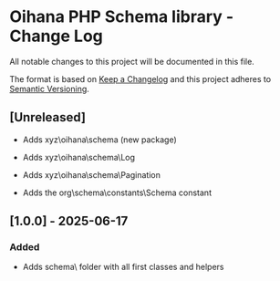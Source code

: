 # Oihana PHP Schema library - Change Log

All notable changes to this project will be documented in this file.

The format is based on [Keep a Changelog](http://keepachangelog.com/) and this project adheres to [Semantic Versioning](http://semver.org/).

## [Unreleased]

- Adds xyz\oihana\schema (new package)
- Adds xyz\oihana\schema\Log
- Adds xyz\oihana\schema\Pagination

- Adds the org\schema\constants\Schema constant

## [1.0.0] - 2025-06-17

### Added

- Adds schema\ folder with all first classes and helpers
